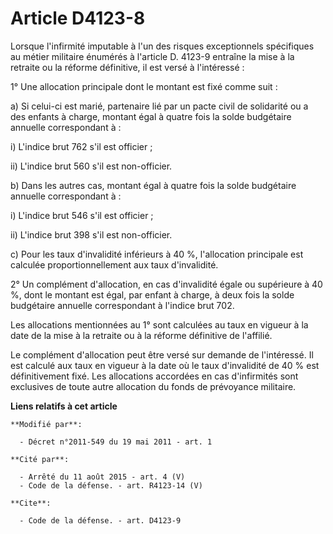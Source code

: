 # Article D4123-8

Lorsque l'infirmité imputable à l'un des risques exceptionnels spécifiques au métier militaire énumérés à l'article D. 4123-9
entraîne la mise à la retraite ou la réforme définitive, il est versé à l'intéressé : 

1° Une allocation principale dont le montant est fixé comme suit : 

a) Si celui-ci est marié, partenaire lié par un pacte civil de solidarité      ou a des enfants à charge, montant égal à
quatre fois la solde budgétaire annuelle correspondant à : 

i) L'indice brut 762 s'il est officier ; 

ii) L'indice brut 560 s'il est non-officier. 

b) Dans les autres cas, montant égal à quatre fois la solde budgétaire annuelle correspondant à : 

i) L'indice brut 546 s'il est officier ; 

ii) L'indice brut 398 s'il est non-officier. 

c) Pour les taux d'invalidité inférieurs à 40 %, l'allocation principale est calculée proportionnellement aux taux
d'invalidité. 

2° Un complément d'allocation, en cas d'invalidité égale ou supérieure à 40 %, dont le montant est égal, par enfant à charge,
à deux fois la solde budgétaire annuelle correspondant à l'indice brut 702. 

Les allocations mentionnées au 1° sont calculées au taux en vigueur à la date de la mise à la retraite ou à la réforme
définitive de l'affilié. 

Le complément d'allocation peut être versé sur demande de l'intéressé. Il est calculé aux taux en vigueur à la date où le
taux d'invalidité de 40 % est définitivement fixé. Les allocations accordées en cas d'infirmités sont exclusives de toute
autre allocation du fonds de prévoyance militaire.

**Liens relatifs à cet article**

	**Modifié par**:

	  - Décret n°2011-549 du 19 mai 2011 - art. 1

	**Cité par**:

	  - Arrêté du 11 août 2015 - art. 4 (V)
	  - Code de la défense. - art. R4123-14 (V)

	**Cite**:

	  - Code de la défense. - art. D4123-9
